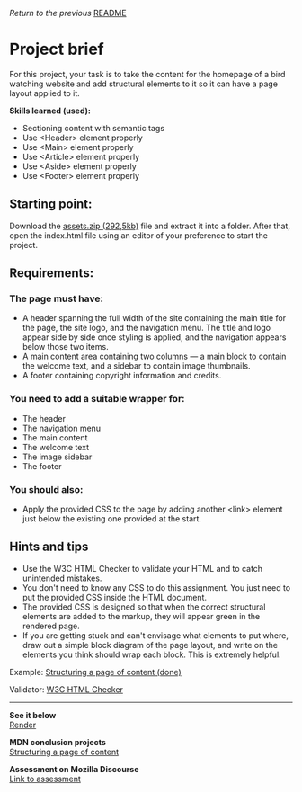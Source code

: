<span><i>Return to the previous</i> <a href="https://github.com/alexandre-j-dev/MDN-Mozilla-Developer-Network/tree/HTML/Projects_%20Structuring%20a%20page%20of%20content"> README</a></span>

<h1> Project brief </h1>

<p>For this project, your task is to take the content for the homepage of a bird watching website and add structural elements to it so it can have a page layout applied to it.</p>

<strong>Skills learned (used):</strong>
<ul>
  <li>Sectioning content with semantic tags</li>
  <li>Use &lt;Header&gt; element properly</li>
  <li>Use &lt;Main&gt; element properly</li>
  <li>Use &lt;Article&gt; element properly</li>
  <li>Use &lt;Aside&gt; element properly</li>
  <li>Use &lt;Footer&gt; element properly</li>
</ul>

<h2> Starting point: </h2>
<p>Download the <a href="https://raw.githubusercontent.com/mdn/learning-area/main/html/introduction-to-html/structuring-a-page-of-content-start/assets.zip">assets.zip (292,5kb)</a> file and extract it into a folder. After that, open the index.html file using an editor of your preference to start the project.</p>


<h2> Requirements: </h2>

<h3> The page must have: </h3>
<ul>
  <li>A header spanning the full width of the site containing the main title for the page, the site logo, and the navigation menu. The title and logo appear side by side once styling is applied, and the navigation appears below those two items.</li>
  <li>A main content area containing two columns — a main block to contain the welcome text, and a sidebar to contain image thumbnails.</li>
  <li>A footer containing copyright information and credits.</li>
</ul>

<h3>You need to add a suitable wrapper for:</h3>
<ul>
  <li>The header</li>
  <li>The navigation menu</li>
  <li>The main content</li>
  <li>The welcome text</li>
  <li>The image sidebar</li>
  <li>The footer</li>
</ul>

<h3>You should also:</h3>
<ul>
  <li>Apply the provided CSS to the page by adding another &lt;link&gt; element just below the existing one provided at the start.</li>
</ul>


<h2>Hints and tips</h2>
<ul>
  <li>Use the W3C HTML Checker to validate your HTML and to catch unintended mistakes.</li>
  <li>You don't need to know any CSS to do this assignment. You just need to put the provided CSS inside the HTML document.</li>
  <li>The provided CSS is designed so that when the correct structural elements are added to the markup, they will appear green in the rendered page.</li>
  <li>If you are getting stuck and can't envisage what elements to put where, draw out a simple block diagram of the page layout, and write on the elements you think should wrap each block. This is extremely helpful.</li>
</ul>

Example:
<a href="https://developer.mozilla.org/en-US/docs/Learn/HTML/Introduction_to_HTML/Structuring_a_page_of_content/example-page.png"> Structuring a page of content (done) </a>

Validator:
<a href="https://validator.w3.org">W3C HTML Checker</a>  <br><hr>
  
<strong>See it below</strong><br>
<a href="https://htmlpreview.github.io/?https://github.com/alexandre-j-dev/MDN-Mozilla-Developer-Network/blob/HTML/Projects_%20Structuring%20a%20page%20of%20content/index.html"> Render </a><br>

<strong>MDN conclusion projects</strong><br>
<a href="https://developer.mozilla.org/en-US/docs/Learn/HTML/Introduction_to_HTML/Structuring_a_page_of_content"> Structuring a page of content </a>

<strong>Assessment on Mozilla Discourse</strong><br>
<a href="https://discourse.mozilla.org/t/assessment-wanted-for-html-structuring-a-page-of-content-exercise/106853">Link to assessment </a>
